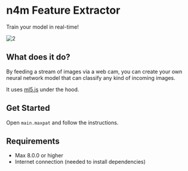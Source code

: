 # n4m Feature Extractor

Train your model in real-time!  

![2](https://user-images.githubusercontent.com/14039540/56828415-43196480-682f-11e9-97df-701ad2c3528c.gif)

## What does it do?

By feeding a stream of images via a web cam, you can create your own neural network model that can classify any kind of incoming images.  

It uses [ml5.js](https://ml5js.org/) under the hood.

## Get Started

Open `main.maxpat` and follow the instructions.

## Requirements

- Max 8.0.0 or higher
- Internet connection (needed to install dependencies)